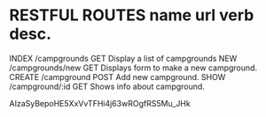 RESTFUL ROUTES
name	url					verb	desc.
===================================================================================
INDEX	/campgrounds		GET		Display a list of campgrounds
NEW		/campgrounds/new	GET		Displays form to make a new campground.
CREATE	/campground			POST	Add new campground.
SHOW	/campground/:id		GET		Shows info about campground.


AIzaSyBepoHE5XxVvTFHi4j63wROgfRS5Mu_JHk